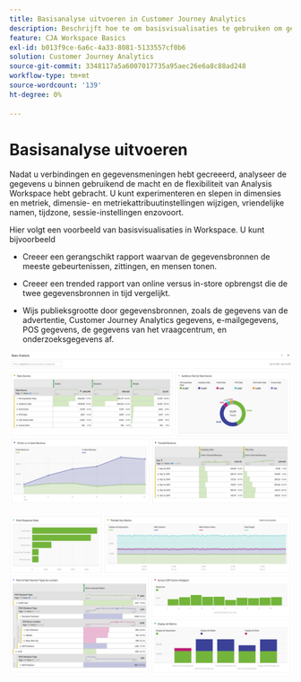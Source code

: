 ```yaml
---
title: Basisanalyse uitvoeren in Customer Journey Analytics
description: Beschrijft hoe te om basisvisualisaties te gebruiken om gegevens in Customer Journey Analytics te analyseren
feature: CJA Workspace Basics
exl-id: b013f9ce-6a6c-4a33-8081-5133557cf0b6
solution: Customer Journey Analytics
source-git-commit: 3348117a5a6007017735a95aec26e6a8c88ad248
workflow-type: tm+mt
source-wordcount: '139'
ht-degree: 0%

---
```


# Basisanalyse uitvoeren

Nadat u verbindingen en gegevensmeningen hebt gecreeerd, analyseer de gegevens u binnen gebruikend de macht en de flexibiliteit van Analysis Workspace hebt gebracht. U kunt experimenteren en slepen in dimensies en metriek, dimensie- en metriekattribuutinstellingen wijzigen, vriendelijke namen, tijdzone, sessie-instellingen enzovoort.

Hier volgt een voorbeeld van basisvisualisaties in Workspace. U kunt bijvoorbeeld

* Creeer een gerangschikt rapport waarvan de gegevensbronnen de meeste gebeurtenissen, zittingen, en mensen tonen.

* Creeer een trended rapport van online versus in-store opbrengst die de twee gegevensbronnen in tijd vergelijkt.

* Wijs publieksgrootte door gegevensbronnen, zoals de gegevens van de advertentie, Customer Journey Analytics gegevens, e-mailgegevens, POS gegevens, de gegevens van het vraagcentrum, en onderzoeksgegevens af.

![](assets/cja-basic-analysis.png)

![](assets/cja-basic-analysis2.png)
